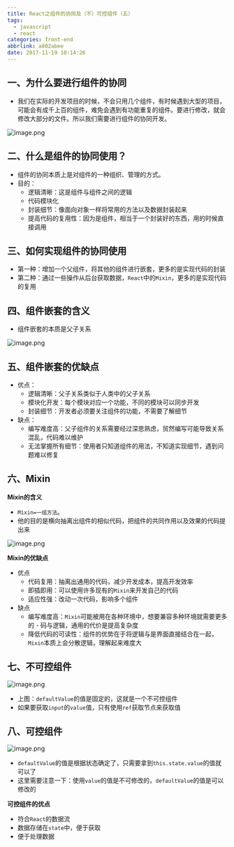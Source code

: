 ```yaml
---
title: React之组件的协同及（不）可控组件（五）
tags:
  - javascript
  - react
categories: front-end
abbrlink: a802abee
date: 2017-11-19 10:14:26
---
```


一、为什么要进行组件的协同
---

- 我们在实际的开发项目的时候，不会只用几个组件，有时候遇到大型的项目，可能会有成千上百的组件，难免会遇到有功能重复的组件。要进行修改，就会修改大部分的文件。所以我们需要进行组件的协同开发。

![image.png](http://upload-images.jianshu.io/upload_images/1480597-ca3cbaafe961fa83.png?imageMogr2/auto-orient/strip%7CimageView2/2/w/1240)


二、什么是组件的协同使用？
---

- 组件的协同本质上是对组件的一种组织、管理的方式。
- 目的：
  - 逻辑清晰：这是组件与组件之间的逻辑
  - 代码模块化
  - 封装细节：像面向对象一样将常用的方法以及数据封装起来
  - 提高代码的复用性：因为是组件，相当于一个封装好的东西，用的时候直接调用

三、如何实现组件的协同使用
---

- 第一种：增加一个父组件，将其他的组件进行嵌套，更多的是实现代码的封装
- 第二种：通过一些操作从后台获取数据，`React`中的`Mixin`，更多的是实现代码的复用

四、组件嵌套的含义
---

- 组件嵌套的本质是父子关系

![image.png](http://upload-images.jianshu.io/upload_images/1480597-dc00c2b2c9ac3807.png?imageMogr2/auto-orient/strip%7CimageView2/2/w/1240)

五、组件嵌套的优缺点
---

- 优点：
  - 逻辑清晰：父子关系类似于人类中的父子关系
  - 模块化开发：每个模块对应一个功能，不同的模块可以同步开发
  - 封装细节：开发者必须要关注组件的功能，不需要了解细节
- 缺点：
  - 编写难度高：父子组件的关系需要经过深思熟虑，贸然编写可能导致关系混乱，代码难以维护
  - 无法掌握所有细节：使用者只知道组件的用法，不知道实现细节，遇到问题难以修复
  
六、Mixin
---

**Mixin的含义**

- `Mixin=一组方法`。
- 他的目的是横向抽离出组件的相似代码，把组件的共同作用以及效果的代码提出来

![image.png](http://upload-images.jianshu.io/upload_images/1480597-ceca4b322b820239.png?imageMogr2/auto-orient/strip%7CimageView2/2/w/1240)

**Mixin的优缺点**

- 优点
  - 代码复用：抽离出通用的代码，减少开发成本，提高开发效率
  - 即插即用：可以使用许多现有的`Mixin`来开发自己的代码
  - 适应性强：改动一次代码，影响多个组件
- 缺点
  - 编写难度高：`Mixin`可能被用在各种环境中，想要兼容多种环境就需要更多的  - 码与逻辑，通用的代价是提高复杂度
  - 降低代码的可读性：组件的优势在于将逻辑与是界面直接结合在一起，`Mixin`本质上会分散逻辑，理解起来难度大

七、不可控组件
---

![image.png](http://upload-images.jianshu.io/upload_images/1480597-34b3ac31175733e2.png?imageMogr2/auto-orient/strip%7CimageView2/2/w/1240)

- 上图：`defaultValue`的值是固定的，这就是一个不可控组件
- 如果要获取`input`的`value`值，只有使用`ref`获取节点来获取值

八、可控组件
---

![image.png](http://upload-images.jianshu.io/upload_images/1480597-daeeefc5cd7c054d.png?imageMogr2/auto-orient/strip%7CimageView2/2/w/1240)

- `defaultValue`的值是根据状态确定了，只需要拿到`this.state.value`的值就可以了
- 这里需要注意一下：使用`value`的值是不可修改的，`defaultValue`的值是可以修改的

**可控组件的优点**

- 符合`React`的数据流
- 数据存储在`state`中，便于获取
- 便于处理数据
